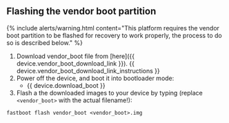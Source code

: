 ## Flashing the vendor boot partition

{% include alerts/warning.html content="This platform requires the vendor boot partition to be flashed for recovery to work properly, the process to do so is described below." %}

1. Download vendor_boot file from [here]({{ device.vendor_boot_download_link }}). {{ device.vendor_boot_download_link_instructions }}
3. Power off the device, and boot it into bootloader mode:
    * {{ device.download_boot }}
4. Flash a the downloaded images to your device by typing (replace `<vendor_boot>` with the actual filename!):

```
fastboot flash vendor_boot <vendor_boot>.img
```
